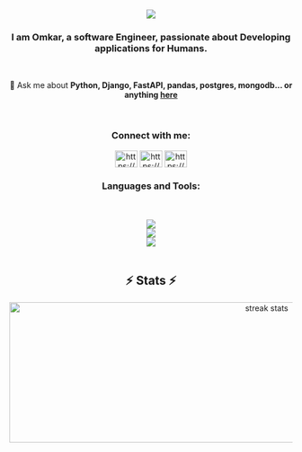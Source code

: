 

<h1 align="center">
    <img src="https://readme-typing-svg.herokuapp.com/?font=Poppins&size=35&center=true&vCenter=true&color=FFD343&width=500&height=70&duration=4000&lines=Hi+There!+👋;+I'm+Omkar+Surve!;Python+Backend+Developer" />
</h1>


<h3 align="center">I am Omkar, a software Engineer, passionate about Developing applications for Humans.</h3>

<br/>

<div align="center">

💬 Ask me about **Python, Django, FastAPI, pandas, postgres, mongodb... or anything [here]([https://discord.gg/U5GMKXDq](https://discord.gg/ahbWKVhH))**

 </div>
<br/>

<h3 align="center">Connect with me:</h3>
<p align="center">
<a href="https://www.linkedin.com/in/omkarsurve-4a855a207/" target="blank"><img align="center" src="https://raw.githubusercontent.com/rahuldkjain/github-profile-readme-generator/master/src/images/icons/Social/linked-in-alt.svg" alt="https://www.linkedin.com/in/omkarsurve-4a855a207/" height="30" width="40" /></a>
    <a href="https://mail.google.com/mail/u/0/?fs=1&to=omkarsuhassurve@gmail.com&tf=cm" target="blank"><img align="center" src="https://www.svgrepo.com/show/303161/gmail-icon-logo.svg" alt="https://www.linkedin.com/in/omkarsurve-4a855a207/" height="30" width="40" /></a>
    <a href="https://www.hackerrank.com/profile/OmkarSurve07" target="blank"><img align="center" src="https://cdn4.iconfinder.com/data/icons/logos-and-brands/512/160_Hackerrank_logo_logos-512.png" alt="https://www.linkedin.com/in/omkarsurve-4a855a207/" height="30" width="40" /></a>
</p>

<h3 align="center">Languages and Tools:</h3>
<br>
 <div align="center">
     <br/><img src="https://skillicons.dev/icons?i=py,django,fastapi,flask,postgres,mongodb,react,nodejs,mui,html,css,md" /><br/>
    <img src="https://skillicons.dev/icons?i=git,docker,aws,selenium,anaconda,tensorflow" /><br>
    <img src="https://skillicons.dev/icons?i=vscode,postman,github,sentry" /></div><br/>


<h2 align="center">⚡ Stats ⚡</h2>
<div align=center>
 <img width=900 height=250 src="https://github-readme-streak-stats-salesp07.vercel.app/?user=OmkarSurve07&count_private=true&theme=react&border_radius=10" alt="streak stats"/> <br/><br/>
</div>
